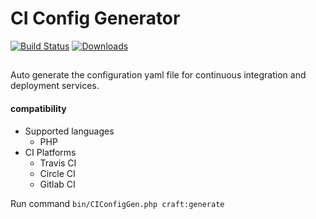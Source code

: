 # CI Config Generator

[![Build Status](https://img.shields.io/travis/kerrialn/ci-config-generator/master.svg?style=flat-square)](https://travis-ci.org/kerrialn/ci-config-generator)
[![Downloads](https://img.shields.io/packagist/dt/kerrialn/ci-config-generator.svg?style=flat-square)](https://packagist.org/packages/kerrialn/ci-config-generator)

## 

Auto generate the configuration yaml file for continuous integration and deployment services.

#### compatibility

- Supported languages
    - PHP  
- CI Platforms
    - Travis CI
    - Circle CI
    - Gitlab CI

Run command `bin/CIConfigGen.php craft:generate`